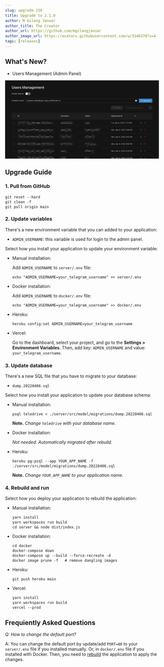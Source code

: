 ```yaml
---
slug: upgrade-210
title: Upgrade to 2.1.0
author: M Gilang Januar
author_title: The Creator
author_url: https://github.com/mgilangjanuar
author_image_url: https://avatars.githubusercontent.com/u/3146378?v=4
tags: [releases]
---
```


## What's New?

- Users Management (Admin Panel)

![](./SCR-20220408-nvj.png)

## Upgrade Guide

### 1. Pull from GitHub

```shell
git reset --hard
git clean -f
git pull origin main
```

### 2. Update variables

There's a new environment variable that you can added to your application:

- `ADMIN_USERNAME`: this variable is used for login to the admin panel.

Select how you install your application to update your environment variable:

- Manual installation:

  Add `ADMIN_USERNAME` to `server/.env` file:

  ```shell
  echo "ADMIN_USERNAME=your_telegram_username" >> server/.env
  ```

- Docker installation:

  Add `ADMIN_USERNAME` to `docker/.env` file:

  ```shell
  echo "ADMIN_USERNAME=your_telegram_username" >> docker/.env
  ```

- Heroku:

  ```shell
  heroku config:set ADMIN_USERNAME=your_telegram_username
  ```

- Vercel:

  Go to the dashboard, select your project, and go to the **Settings > Environment Variables**. Then, add key: `ADMIN_USERNAME` and value: `your_telegram_username`.

### 3. Update database

There's a new SQL file that you have to migrate to your database:

- `dump.20220406.sql`

Select how you install your application to update your database schema:

- Manual installation:

  ```shell
  psql teledrive < ./server/src/model/migrations/dump.20220406.sql
  ```

  **Note.** *Change `teledrive` with your database name.*

- Docker installation:

  *Not needed. Automatically migrated after rebuild.*

- Heroku:

  ```shell
  heroku pg:psql --app YOUR_APP_NAME -f ./server/src/model/migrations/dump.20220406.sql
  ```

  **Note.** *Change `YOUR_APP_NAME` to your application name.*

### 4. Rebuild and run

Select how you deploy your application to rebuild the application:

- Manual installation:

  ```shell
  yarn install
  yarn workspaces run build
  cd server && node dist/index.js
  ```

- Docker installation:

  ```shell
  cd docker
  docker-compose down
  docker-compose up --build --force-recreate -d
  docker image prune -f   # remove dangling images
  ```

- Heroku:

  ```shell
  git push heroku main
  ```

- Vercel:

  ```shell
  yarn install
  yarn workspaces run build
  vercel --prod
  ```

## Frequiently Asked Questions

*Q: How to change the default port?*

A: You can change the default port by update/add `PORT=80` to your `server/.env` file if you installed manually. Or, in `docker/.env` file if you installed with Docker. Then, you need to [rebuild](#4-rebuild-and-run) the application to apply the changes.